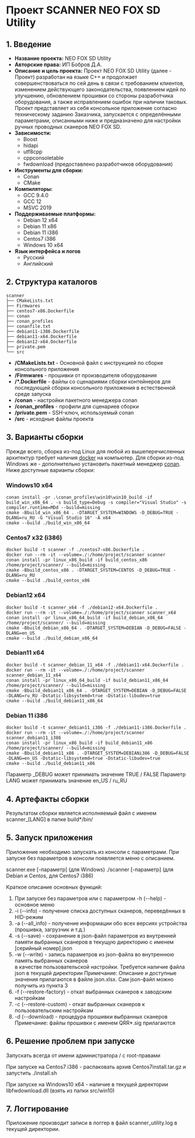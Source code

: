 # Проект SCANNER NEO FOX SD Utility

## 1. Введение
* **Название проекта:** NEO FOX SD Utility
* **Авторские права:** ИП Бобров Д.А.
* **Описание и цель проекта:** Проект NEO FOX SD Utility (далее - Проект) разработан на языке С++ и продолжает совершенствоваться по сей день в связи с требованием клиентов, изменением действующего законодательства, появлением идей по улучшению, обновлением прошивки со стороны разработчика оборудования, а также исправлением ошибок при наличии таковых.
Проект представляет из себя консольное приложение согласно техническому заданию Заказчика, запускается с определёнными параметрами, описанными ниже и предназначено для настройки ручных проводных сканеров NEO FOX SD.
* **Зависимости:** 
    - Boost
    - hidapi
    - utf8cpp
    - cppconsoletable
    - fwdownload (предоставлено разработчиков оборудования)
* **Инструменты для сборки:**
    - Conan
    - CMake
* **Компиляторы:**
    - GCC 9.4.0
    - GCC 12
    - MSVC 2019
* **Поддерживаемые платформы:**
    - Debian 12 x64
    - Debian 11 x86
    - Debian 11 i386
    - Centos7 i386
    - Windows 10 x64
* **Язык интерфейса и логов**
    - Русский
    - Английский

## 2. Структура каталогов
```
scanner
├── CMakeLists.txt
├── Firmwares
├── centos7-x86.Dockerfile
├── conan
├── conan_profiles
├── conanfile.txt
├── debian11-i386.Dockerfile
├── debian11-x64.Dockerfile
├── debian12-x64.Dockerfile
├── private.pem
└── src
```
- **/CMakeLists.txt** - Основной файл с инструкцией по сборке консольного приложения
- **/Firmwares** - прошивки от производителя оборудования
- **/*.Dockerfile** - файлы со сценариями сборки контейнеров для последующей сборки консольного приложения в естественной среде запуска
- **/conan** - настройки пакетного менеджера conan
- **/conan_profiles** - профили для сценариев сборки
- **/private.pem** - SSH-ключ, используемый conan
- **/src** - исходные файлы проекта

## 3. Варианты сборки
Прежде всего, сборка из-под Linux для любой из вышеперечисленных архитектур требует наличия [docker](https://www.docker.com/products/docker-desktop/) на компьютер. Для сборки из-под Windows же - дополнительно установить пакетный менеджер [conan](https://github.com/conan-io/conan/tree/release/1.66). 
Ниже доступные варианты сборки:

### Windows10 x64
```
conan install -pr .\conan_profiles\win10\win10_build -if build_win_x86_64 . -s build_type=Debug -s compiler="Visual Studio" -s compiler.runtime=MDd --build=missing
cmake -Bbuild_win_x86_64 . -DTARGET_SYSTEM=WINDOWS -D_DEBUG=TRUE -DLANG=ru_RU -G "Visual Studio 16" -A x64
cmake --build ./build_win_x86_64
```

### Centos7 x32 (i386)
```
docker build -t scanner -f ./centos7-x86.Dockerfile .
docker run --rm -it --volume=./:/home/project/scanner scanner
conan install -pr linux_x86_build -if build_centos_x86 /home/project/scanner/ --build=missing
cmake -Bbuild_centos_x86 . -DTARGET_SYSTEM=CENTOS -D_DEBUG=TRUE -DLANG=ru_RU
cmake --build ./build_centos_x86
```

### Debian12 x64
```
docker build -t scanner_x64 -f ./debian12-x64.Dockerfile .
docker run --rm -it --volume=./:/home/project/scanner scanner_x64
conan install -pr linux_x86_64_build -if build_debian_x86_64 /home/project/scanner/ --build=missing 
cmake -Bbuild_debian_x86_64 . -DTARGET_SYSTEM=DEBIAN -D_DEBUG=FALSE -DLANG=en_US
cmake --build ./build_debian_x86_64
```

### Debian11 x64
```
docker build -t scanner_debian_11_x64 -f ./debian11-x64.Dockerfile .
docker run --rm -it --volume=./:/home/project/scanner scanner_debian_11_x64
conan install -pr linux_x86_64_build -if build_debian11_x86_64 /home/project/scanner/ --build=missing 
cmake -Bbuild_debian11_x86_64 . -DTARGET_SYSTEM=DEBIAN -D_DEBUG=FALSE -DLANG=ru_RU -Dstatic-libsystemd=true -Dstatic-libudev=true
cmake --build ./build_debian11_x86_64
```
### Debian 11 i386
```
docker build -t scanner_debian11_i386 -f ./debian11-i386.Dockerfile .
docker run --rm -it --volume=./:/home/project/scanner scanner_debian11_i386
conan install -pr linux_x86_build -if build_debian11_x86 /home/project/scanner/ --build=missing 
cmake -Bbuild_debian11_x86 . -DTARGET_SYSTEM=DEBIANi386 -D_DEBUG=FALSE -DLANG=en_US -Dstatic-libsystemd=true -Dstatic-libudev=true
cmake --build ./build_debian11_x86
```
Параметр _DEBUG может принимать значение TRUE / FALSE
Параметр LANG может принимать значение en_US / ru_RU

## 4. Артефакты сборки
Результатом сборки является исполняемый файл с именем scanner_[LANG] в папке build*/bin/

## 5. Запуск приложения

Приложение необходимо запускать из консоли с параметрами.
При запуске без параметров в консоли появляется меню с описанием.

scanner.exe [-параметр] (для Windows)
./scanner [-параметр] (для Debian и Centos, для Centos7 i386)

Краткое описание основных функций:
1. При запуске без параметров или с параметром -h (--help) - основное меню
2. -i (--info) - получение списка доступных сканеров, переведённых в HID-режим
3. -a (--all_info) - получение информации обо всех версиях устройства (прошивка, загрузчик и т.д.)
3. -s (--save) - сохранение в json-файл параметров из внутренней памяти выбранных сканеров
                 в текущую директорию с именем [серийный номер].json
4. -w (--write) - запись параметров из json-файла во внутреннюю память выбранных сканеров  
                  в качестве пользовательской настройки. Требуется наличие файла json в текущей директории
    Примечание: Описание и доступные значения прилагаются в файле json.xlsx. Сам json-файл
                можно получить из пункта 3
5. -f (--restore-factory) - откат выбранных сканеров к заводским настройкам
6. -c (--restore-custom) - откат выбранных сканеров к пользовательским настройкам
7. -d (--download) - процедура прошивки выбранных сканеров
    Примечание: файлы прошивки с именем QRR*.sig прилагаются


## 6. Решение проблем при запуске
Запускать всегда от имени администратора / с root-правами

При запуске на Centos7 i386 - распаковать архив Centos7install.tar.gz и запустить ./install.sh

При запуске на Windows10 x64 - наличие в текущей директории libfwdownload.dll (взять из папки src/win10)

## 7. Логгирование
Приложение производит записи в логгер в файл scanner_utility.log в текущей директории.